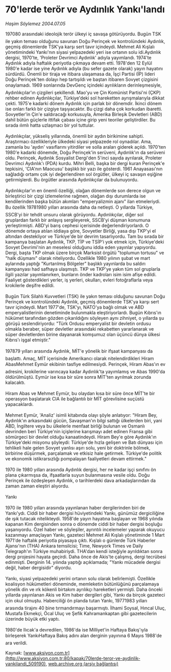 # 70'lerde terör ve Aydınlık Yankı'landı

*Haşim Söylemez 2004.07.05*

<div class="pNewsDetailMainContent ctx_content" itemprop="articleBody">
 197080 arasındaki ideolojik terör ülkeyi iç savaşa götürüyordu. Bugün TSK ile yakın teması olduğunu savunan Doğu Perinçek ve kontrolündeki Aydınlık, geçmiş dönemlerde TSK'ya karşı sert tavır içindeydi. Mehmet Ali Kışlalı yönetimindeki Yankı'nın siyasi yelpazedeki yeri ise ortanın solu idi.Aydınlık dergisi, 1970'te, 'Proleter Devrimci Aydınlık' adıyla yayımlandı. 1974'te Aydınlık adıyla haftalık periyotla çıkmaya devam etti. 1978'den 12 Eylül 1980'e kadar ise yine Aydınlık adıyla (bu sefer gazete olarak) yayın hayatını sürdürdü. Önemli bir tiraja ve itibara ulaşamasa da, İşçi Partisi (İP) lideri Doğu Perinçek'ten dolayı hep tartışıldı ve baştan itibaren Sovyet çizgisini onaylamadı. 1969 sonlarında DevGenç içindeki ayrılıkların derinleşmesiyle, Aydınlıkçılar'ın çizgileri şekillendi. Mao'yu ve Çin Komünist Partisi'ni (ÇKP) rehber edinen Aydınlıkçılar, Türkiye'deki sol hareketten ayrışmalarıyla dikkat çekti. 1975'e kadarki dönem Aydınlık için parlak bir dönemdir. İkinci dönem ise onları farklı bir çizgiye taşıyacaktır. Bu çizgi daha çok korkudan ibaretti. Sovyetler'in Çin'e saldıracağı korkusuyla, Amerika Birleşik Devletleri (ABD) dahil bütün güçlerle ittifak çabası içine girip yeni teoriler geliştirdiler. Bu sırada ılımlı hatta uzlaşmacı bir yol tuttular.
 <br/>
 <br/>
 Aydınlıkçılar, yükseliş yıllarında, önemli bir aydın birikimine sahipti. Araştırmacı özellikleriyle ülkedeki siyasi yelpazede rol oynadılar. Ama, zamanla bu 'aydın' vasıflarını yitirdiler ve solla araları giderek açıldı. 1970'ten 1980'e kadarki dönemde, Doğu Perinçek'in serüveni, Aydınlık'ın da serüveni oldu. Perinçek, Aydınlık Sosyalist Dergi'den 5'inci sayıda ayrılarak, Proleter Devrimci Aydınlık'ı (PDA) kurdu. Mihri Belli, başka bir dergi kuran Perinçek'e tepkisini, 'CIA'nın Maocusu' başlıklı bir yazı ile gösterdi. 1961 Anayasası'nın sağladığı ortamı çok iyi değerlendiren sol örgütler, ülkeyi iç savaşın eşiğine getirmişlerdi. Bu örgütler arasında Aydınlıkçılar da bulunuyordu.
 <br/>
 <br/>
 Aydınlıkçılar'ın en önemli özelliği, olağan dönemlerde son derece olgun ve birleştirici bir çizgi izlemelerine rağmen, olağan dışı durumlarda ise kendilerinden başka bütün akımları "emperyalizmin ajanı" ilan etmeleriydi. Bu özellik 19781980 yılları arasında daha da netleşti. O yıllarda Türkiye, SSCB'yi bir tehdit unsuru olarak görüyordu. Aydınlıkçılar, diğer sol gruplardan farklı bir anlayış sergileyerek, SSCB'yi düşman konumuna yerleştirmişti. ABD'yi barış cephesi içerisinde değerlendiriyorlardı. O dönemde ortaya atılan iddiaya göre, Sovyetler Birliği, yasa dışı TKP'yi el altından destekliyor ve Türkiye'de bir devrim tasarlıyordu. Tam bu sırada bir kampanya başlatan Aydınlık, TKP, TİP ve TSİP'i yok etmek için, Türkiye'deki Sovyet Devrimi'nin an meselesi olduğunu iddia eden yayınlar yapıyordu. Dergi, başta TKP olmak üzere birçok Marksist örgütü "toplumun tortusu" ve "halk düşmanı" olarak niteliyordu. Özellikle 1980 yılının şubat ve mart aylarında yaptığı "Kurtarılmış Bölgeler" başlıklı yayınlarda bu saldırı kampanyası had safhaya ulaşmıştı. TKP ve TKP'ye yakın tüm sol gruplarla ilgili  yazılar yayımlanırken, bunların önder kadroları isim isim afişe edildi. Faaliyet gösterdikleri yerler, iş yerleri, okulları, evleri fotoğraflarla veya krokilerle deşifre edildi.
 <br/>
 <br/>
 Bugün Türk Silahlı Kuvvetleri (TSK) ile yakın teması olduğunu savunan Doğu Perinçek ve kontrolündeki Aydınlık, geçmiş dönemlerde TSK'ya karşı sert tavır içindeydi. Mart 1977'de, TSK'yı, NATO'ya bağlı olmak ve ABD emperyalistlerinin denetiminde bulunmakla eleştiriyorlardı. Bugün Kıbrıs'ın hükümet tarafından gözden çıkarıldığını söyleyen aynı zihniyet, o yıllarda şu görüşü seslendiriyordu: "Türk Ordusu emperyalist bir devletin ordusu olmakla beraber, süper devletler arasındaki rekabetten yararlanarak ve süper devletlerden birine dayanarak komşumuz olan üçüncü dünya ülkesi Kıbrıs'ı işgal etmiştir."
 <br/>
 <br/>
 197879 yılları arasında Aydınlık, MİT'e yönelik bir ifşaat kampanyası da başlattı. Amaç, MİT içerisinde Amerikancı olarak nitelendirdikleri Hiram AbasMehmet Eymür ekibinin tasfiye edilmesiydi. Perinçek, Hiram Abas'ın ev adresini, krokilerine varıncaya kadar Aydınlık'ta yayımlamış ve Abas 1990'da öldürülmüştü. Eymür ise kısa bir süre sonra MİT'ten ayrılmak zorunda kalacaktı.
 <br/>
 <br/>
 Hiram Abas ve Mehmet Eymür, bu olaydan kısa bir süre önce MİT'te bir operasyon başlatarak CIA ile bağlantılı bir MİT görevlisine suçüstü yapacaklardı.
 <br/>
 <br/>
 Mehmet Eymür, 'Analiz' isimli kitabında olayı şöyle anlatıyor: "Hiram Bey, Aydınlık'ın arkasındaki gücün, Savaşman'ın bilgi sattığı ülkelerden biri, yani ABD, İngiltere veya bu ülkelerle menfaat birliği bulunan ve Osmanlı devrinden beri Türkiye'nin içişlerine karışmayı adet edinen Fransa gibi sömürgeci bir devlet olduğu kanaatindeydi. Hiram Bey'e göre Aydınlık'ın Türkiye'deki misyonu şöyleydi: Türkiye'de hızla gelişen ve Batı dünyası için tehlikeli hale gelen Sovyet yanlısı aşırı solu, yeni bir doktrinle bölmek, birbirine düşürmek, parçalamak ve etkisiz hale getirmek. Türkiye'de politik ve ekonomik istikrarsızlığı pompalayan faaliyetleri devam ettirmek."
 <br/>
 <br/>
 1970 ile 1980 yılları arasında Aydınlık dergisi, her ne kadar işçi sınıfını ön plana çıkarmışsa da, ifşaatlarla suyun bulanmasına vesile oldu. Doğu Perinçek ile özdeşleşen Aydınlık, o tarihlerdeki dava arkadaşlarından da zaman zaman eleştiri alıyordu.
 <br/>
 <br/>
 Yankı
 <br/>
 <br/>
 1970 ile 1980 yılları arasında yayınlanan haber dergilerinden biri de Yankı'ydı. Ciddi bir haber dergisi hüviyetindeki Yankı, günümüz dergiciliğine de ışık tutacak nitelikteydi. 1958'de yayın hayatına başlayan ve 1968 yılında kapanan Kim dergisinden sonra o dönemde ciddi bir haber dergisi boşluğu yaşanıyordu. Özel haber ve söyleşiler, ayrıntılı incelemeler yaparak okuyucu kazanmayı amaçlayan Yankı, gazeteci Mehmet Ali Kışlalı yönetiminde 1 Mart 1971'de haftalık periyotla piyasaya çıktı. Kışlalı o günlerde Türk Haberler Ajansı'nın (THA) Ankara temsilcisi; Time, Newyork Times ve Daily Telegraph'ın Türkiye muhabiriydi. THA'dan kendi isteğiyle ayrıldıktan sonra dergi projesini hayata geçirdi. Daha önce de Akis'te çalışmış, dergi tecrübesi edinmişti. Derginin 14. yılında yaptığı açıklamada; "Yankı mücadele dergisi değil, haber dergisidir" diyordu.
 <br/>
 <br/>
 Yankı,  siyasi yelpazedeki yerini ortanın solu olarak belirlemişti. Özellikle koalisyon hükümetleri döneminde, memleketin bütünlüğünü parçalamaya yönelik din ve ırk kökenli birtakım ayrılıkçı hareketleri yermişti. Daha önceki yıllarda yayınlanan Akis ve Kim haber dergileri gibi, Yankı da birçok gazeteci için okul olmuştu. Haberciliği ön planda tutan Yankı, 19771983 yılları arasında tirajını 40 bine tırmandırmayı başarmıştı. İlhami Soysal, Hıncal Uluç, Mustafa Ekmekçi, Öcal Uluç ve Şefik Kahramankaptan gibi gazetecilerin üzerinde büyük etki yaptı.
 <br/>
 <br/>
 1980'de Ilıcak'a devredilen, 1986'da ise Milliyet'in Haftaya Bakış'ıyla birleşerek YankıHaftaya Bakış adını alan derginin yayınına 6 Mayıs 1988'de ara verildi.
 <br/>
</div>


Kaynak: [www.aksiyon.com.tr](http://www.aksiyon.com.tr:80/kapak/70lerde-teror-ve-aydinlik-yankilandi_509190), [web.archive.org (arşiv bağlantısı)](http://web.archive.org/web/20151219032226/http://www.aksiyon.com.tr:80/kapak/70lerde-teror-ve-aydinlik-yankilandi_509190)
